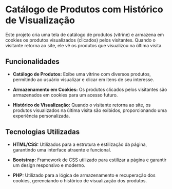 # Catálogo de Produtos com Histórico de Visualização

Este projeto cria uma tela de catálogo de produtos (vitrine) e armazena em cookies os produtos visualizados (clicados) pelos visitantes. Quando o visitante retorna ao site, ele vê os produtos que visualizou na última visita.

## Funcionalidades

- **Catálogo de Produtos:** Exibe uma vitrine com diversos produtos, permitindo ao usuário visualizar e clicar em itens de seu interesse.
  
- **Armazenamento em Cookies:** Os produtos clicados pelos visitantes são armazenados em cookies para um acesso futuro.

- **Histórico de Visualização:** Quando o visitante retorna ao site, os produtos visualizados na última visita são exibidos, proporcionando uma experiência personalizada.

## Tecnologias Utilizadas

- **HTML/CSS:** Utilizados para a estrutura e estilização da página, garantindo uma interface atraente e funcional.

- **Bootstrap:** Framework de CSS utilizado para estilizar a página e garantir um design responsivo e moderno.

- **PHP:** Utilizado para a lógica de armazenamento e recuperação dos cookies, gerenciando o histórico de visualização dos produtos.

